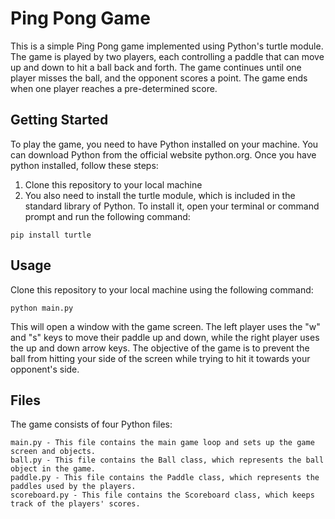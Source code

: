 # Ping Pong Game

This is a simple Ping Pong game implemented using Python's turtle module. The game is played by two players, each controlling a paddle that can move up and down to hit a ball back and forth. The game continues until one player misses the ball, and the opponent scores a point. The game ends when one player reaches a pre-determined score.

## Getting Started
To play the game, you need to have Python installed on your machine. You can download Python from the official website python.org.
Once you have python installed, follow these steps:

1. Clone this repository to your local machine
2. You also need to install the turtle module, which is included in the standard library of Python. To install it, open your terminal or command prompt and run the following command:
```
pip install turtle
```

## Usage
Clone this repository to your local machine using the following command:
```
python main.py
```
This will open a window with the game screen. 
The left player uses the "w" and "s" keys to move their paddle up and down, while the right player uses the up and down arrow keys. 
The objective of the game is to prevent the ball from hitting your side of the screen while trying to hit it towards your opponent's side.

## Files
The game consists of four Python files:
```
main.py - This file contains the main game loop and sets up the game screen and objects.
ball.py - This file contains the Ball class, which represents the ball object in the game.
paddle.py - This file contains the Paddle class, which represents the paddles used by the players.
scoreboard.py - This file contains the Scoreboard class, which keeps track of the players' scores.
```
